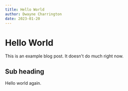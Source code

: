 ```yaml
---
title: Hello World
author: Dwayne Charrington
date: 2023-01-20
---
```


# Hello World

This is an example blog post. It doesn't do much right now.

## Sub heading

Hello world again.